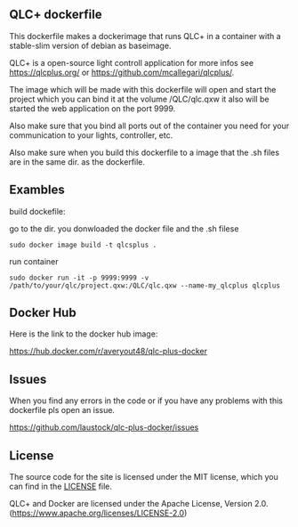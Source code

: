 ## QLC+ dockerfile

This dockerfile makes a dockerimage that runs QLC+ in a container with a stable-slim version of debian as baseimage.

QLC+ is a open-source light controll application for more infos see https://qlcplus.org/ or https://github.com/mcallegari/qlcplus/.

The image which will be made with this dockerfile will open and start the project which you can bind it at the volume /QLC/qlc.qxw it also will be started the web application on the port 9999.

Also make sure that you bind all ports out of the container you need for your communication to your lights, controller, etc.

Also make sure when you build this dockerfile to a image that the .sh files are in the same dir. as the dockerfile.

## Exambles

build dockefile:

go to the dir. you donwloaded the docker file and the .sh filese

```shell
sudo docker image build -t qlcsplus .
```

run container

```shell
sudo docker run -it -p 9999:9999 -v /path/to/your/qlc/project.qxw:/QLC/qlc.qxw --name-my_qlcplus qlcplus
```

## Docker Hub

Here is the link to the docker hub image:

https://hub.docker.com/r/averyout48/qlc-plus-docker

## Issues

When you find any errors in the code or if you have any problems with this dockerfile pls open an issue.

https://github.com/laustock/qlc-plus-docker/issues

## License

The source code for the site is licensed under the MIT license, which you can find in
the [LICENSE](https://github.com/laustock/qlc-plus-docker/blob/main/LICENSE) file.

QLC+ and Docker are licensed under the Apache License, Version 2.0. (https://www.apache.org/licenses/LICENSE-2.0)
